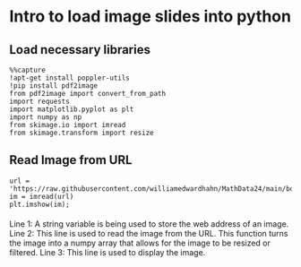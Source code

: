 # Intro to load image slides into python

## Load necessary libraries
``` 
%%capture
!apt-get install poppler-utils
!pip install pdf2image
from pdf2image import convert_from_path
import requests
import matplotlib.pyplot as plt
import numpy as np
from skimage.io import imread
from skimage.transform import resize
```
## Read Image from URL
```
url = 'https://raw.githubusercontent.com/williamedwardhahn/MathData24/main/boat.png'
im = imread(url)
plt.imshow(im);
```

#### 
Line 1: A string variable is being used to store the web address of an image.
Line 2: This line is used to read the image from the URL. This function turns the image into a numpy array that allows for the image to be resized or filtered.
Line 3: This line is used to display the image.
